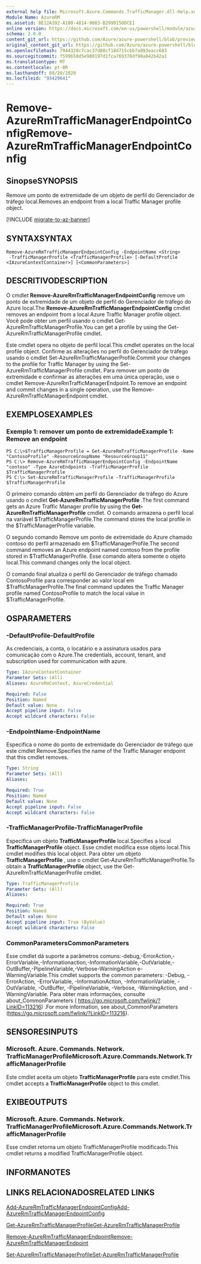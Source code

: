 ```yaml
---
external help file: Microsoft.Azure.Commands.TrafficManager.dll-Help.xml
Module Name: AzureRM
ms.assetid: 8E12A392-A100-4814-9003-B2999150DCE1
online version: https://docs.microsoft.com/en-us/powershell/module/azurerm.trafficmanager/remove-azurermtrafficmanagerendpointconfig
schema: 2.0.0
content_git_url: https://github.com/Azure/azure-powershell/blob/preview/src/ResourceManager/TrafficManager/Commands.TrafficManager2/help/Remove-AzureRmTrafficManagerEndpointConfig.md
original_content_git_url: https://github.com/Azure/azure-powershell/blob/preview/src/ResourceManager/TrafficManager/Commands.TrafficManager2/help/Remove-AzureRmTrafficManagerEndpointConfig.md
ms.openlocfilehash: 7944328c7cac37d88cf18d715cbb7a893eacc683
ms.sourcegitcommit: f599b50d5e980197d1fca769378df90a842b42a1
ms.translationtype: MT
ms.contentlocale: pt-BR
ms.lasthandoff: 08/20/2020
ms.locfileid: "93429641"
---
```

# <span data-ttu-id="15eab-101">Remove-AzureRmTrafficManagerEndpointConfig</span><span class="sxs-lookup"><span data-stu-id="15eab-101">Remove-AzureRmTrafficManagerEndpointConfig</span></span>

## <span data-ttu-id="15eab-102">Sinopse</span><span class="sxs-lookup"><span data-stu-id="15eab-102">SYNOPSIS</span></span>
<span data-ttu-id="15eab-103">Remove um ponto de extremidade de um objeto de perfil do Gerenciador de tráfego local.</span><span class="sxs-lookup"><span data-stu-id="15eab-103">Removes an endpoint from a local Traffic Manager profile object.</span></span>

[!INCLUDE [migrate-to-az-banner](../../includes/migrate-to-az-banner.md)]

## <span data-ttu-id="15eab-104">SYNTAX</span><span class="sxs-lookup"><span data-stu-id="15eab-104">SYNTAX</span></span>

```
Remove-AzureRmTrafficManagerEndpointConfig -EndpointName <String>
 -TrafficManagerProfile <TrafficManagerProfile> [-DefaultProfile <IAzureContextContainer>] [<CommonParameters>]
```

## <span data-ttu-id="15eab-105">DESCRITIVO</span><span class="sxs-lookup"><span data-stu-id="15eab-105">DESCRIPTION</span></span>
<span data-ttu-id="15eab-106">O cmdlet **Remove-AzureRmTrafficManagerEndpointConfig** remove um ponto de extremidade de um objeto de perfil do Gerenciador de tráfego do Azure local.</span><span class="sxs-lookup"><span data-stu-id="15eab-106">The **Remove-AzureRmTrafficManagerEndpointConfig** cmdlet removes an endpoint from a local Azure Traffic Manager profile object.</span></span>
<span data-ttu-id="15eab-107">Você pode obter um perfil usando o cmdlet Get-AzureRmTrafficManagerProfile.</span><span class="sxs-lookup"><span data-stu-id="15eab-107">You can get a profile by using the Get-AzureRmTrafficManagerProfile cmdlet.</span></span>

<span data-ttu-id="15eab-108">Este cmdlet opera no objeto de perfil local.</span><span class="sxs-lookup"><span data-stu-id="15eab-108">This cmdlet operates on the local profile object.</span></span>
<span data-ttu-id="15eab-109">Confirme as alterações no perfil do Gerenciador de tráfego usando o cmdlet Set-AzureRmTrafficManagerProfile.</span><span class="sxs-lookup"><span data-stu-id="15eab-109">Commit your changes to the profile for Traffic Manager by using the Set-AzureRmTrafficManagerProfile cmdlet.</span></span>
<span data-ttu-id="15eab-110">Para remover um ponto de extremidade e confirmar as alterações em uma única operação, use o cmdlet Remove-AzureRmTrafficManagerEndpoint.</span><span class="sxs-lookup"><span data-stu-id="15eab-110">To remove an endpoint and commit changes in a single operation, use the Remove-AzureRmTrafficManagerEndpoint cmdlet.</span></span>

## <span data-ttu-id="15eab-111">EXEMPLOS</span><span class="sxs-lookup"><span data-stu-id="15eab-111">EXAMPLES</span></span>

### <span data-ttu-id="15eab-112">Exemplo 1: remover um ponto de extremidade</span><span class="sxs-lookup"><span data-stu-id="15eab-112">Example 1: Remove an endpoint</span></span>
```
PS C:\>$TrafficManagerProfile = Get-AzureRmTrafficManagerProfile -Name "ContosoProfile" -ResourceGroupName "ResourceGroup11"
PS C:\> Remove-AzureRmTrafficManagerEndpointConfig -EndpointName "contoso" -Type AzureEndpoints -TrafficManagerProfile $TrafficManagerProfile 
PS C:\> Set-AzureRmTrafficManagerProfile -TrafficManagerProfile $TrafficManagerProfile
```

<span data-ttu-id="15eab-113">O primeiro comando obtém um perfil do Gerenciador de tráfego do Azure usando o cmdlet **Get-AzureRmTrafficManagerProfile** .</span><span class="sxs-lookup"><span data-stu-id="15eab-113">The first command gets an Azure Traffic Manager profile by using the **Get-AzureRmTrafficManagerProfile** cmdlet.</span></span>
<span data-ttu-id="15eab-114">O comando armazena o perfil local na variável $TrafficManagerProfile.</span><span class="sxs-lookup"><span data-stu-id="15eab-114">The command stores the local profile in the $TrafficManagerProfile variable.</span></span>

<span data-ttu-id="15eab-115">O segundo comando Remove um ponto de extremidade do Azure chamado contoso do perfil armazenado em $TrafficManagerProfile.</span><span class="sxs-lookup"><span data-stu-id="15eab-115">The second command removes an Azure endpoint named contoso from the profile stored in $TrafficManagerProfile.</span></span>
<span data-ttu-id="15eab-116">Esse comando altera somente o objeto local.</span><span class="sxs-lookup"><span data-stu-id="15eab-116">This command changes only the local object.</span></span>

<span data-ttu-id="15eab-117">O comando final atualiza o perfil do Gerenciador de tráfego chamado ContosoProfile para corresponder ao valor local em $TrafficManagerProfile.</span><span class="sxs-lookup"><span data-stu-id="15eab-117">The final command updates the Traffic Manager profile named ContosoProfile to match the local value in $TrafficManagerProfile.</span></span>

## <span data-ttu-id="15eab-118">OS</span><span class="sxs-lookup"><span data-stu-id="15eab-118">PARAMETERS</span></span>

### <span data-ttu-id="15eab-119">-DefaultProfile</span><span class="sxs-lookup"><span data-stu-id="15eab-119">-DefaultProfile</span></span>
<span data-ttu-id="15eab-120">As credenciais, a conta, o locatário e a assinatura usados para comunicação com o Azure.</span><span class="sxs-lookup"><span data-stu-id="15eab-120">The credentials, account, tenant, and subscription used for communication with azure.</span></span>

```yaml
Type: IAzureContextContainer
Parameter Sets: (All)
Aliases: AzureRmContext, AzureCredential

Required: False
Position: Named
Default value: None
Accept pipeline input: False
Accept wildcard characters: False
```

### <span data-ttu-id="15eab-121">-EndpointName</span><span class="sxs-lookup"><span data-stu-id="15eab-121">-EndpointName</span></span>
<span data-ttu-id="15eab-122">Especifica o nome do ponto de extremidade do Gerenciador de tráfego que este cmdlet Remove.</span><span class="sxs-lookup"><span data-stu-id="15eab-122">Specifies the name of the Traffic Manager endpoint that this cmdlet removes.</span></span>

```yaml
Type: String
Parameter Sets: (All)
Aliases: 

Required: True
Position: Named
Default value: None
Accept pipeline input: False
Accept wildcard characters: False
```

### <span data-ttu-id="15eab-123">-TrafficManagerProfile</span><span class="sxs-lookup"><span data-stu-id="15eab-123">-TrafficManagerProfile</span></span>
<span data-ttu-id="15eab-124">Especifica um objeto **TrafficManagerProfile** local.</span><span class="sxs-lookup"><span data-stu-id="15eab-124">Specifies a local **TrafficManagerProfile** object.</span></span>
<span data-ttu-id="15eab-125">Esse cmdlet modifica esse objeto local.</span><span class="sxs-lookup"><span data-stu-id="15eab-125">This cmdlet modifies this local object.</span></span>
<span data-ttu-id="15eab-126">Para obter um objeto **TrafficManagerProfile** , use o cmdlet Get-AzureRmTrafficManagerProfile.</span><span class="sxs-lookup"><span data-stu-id="15eab-126">To obtain a **TrafficManagerProfile** object, use the Get-AzureRmTrafficManagerProfile cmdlet.</span></span>

```yaml
Type: TrafficManagerProfile
Parameter Sets: (All)
Aliases: 

Required: True
Position: Named
Default value: None
Accept pipeline input: True (ByValue)
Accept wildcard characters: False
```

### <span data-ttu-id="15eab-127">CommonParameters</span><span class="sxs-lookup"><span data-stu-id="15eab-127">CommonParameters</span></span>
<span data-ttu-id="15eab-128">Esse cmdlet dá suporte a parâmetros comuns:-debug,-ErrorAction,-ErrorVariable,-Informationaction,-InformationVariable,-OutVariable,-OutBuffer,-PipelineVariable,-Verbose-WarningAction e-WarningVariable.</span><span class="sxs-lookup"><span data-stu-id="15eab-128">This cmdlet supports the common parameters: -Debug, -ErrorAction, -ErrorVariable, -InformationAction, -InformationVariable, -OutVariable, -OutBuffer, -PipelineVariable, -Verbose, -WarningAction, and -WarningVariable.</span></span> <span data-ttu-id="15eab-129">Para obter mais informações, consulte about_CommonParameters ( https://go.microsoft.com/fwlink/?LinkID=113216) .</span><span class="sxs-lookup"><span data-stu-id="15eab-129">For more information, see about_CommonParameters (https://go.microsoft.com/fwlink/?LinkID=113216).</span></span>

## <span data-ttu-id="15eab-130">SENSORES</span><span class="sxs-lookup"><span data-stu-id="15eab-130">INPUTS</span></span>

### <span data-ttu-id="15eab-131">Microsoft. Azure. Commands. Network. TrafficManagerProfile</span><span class="sxs-lookup"><span data-stu-id="15eab-131">Microsoft.Azure.Commands.Network.TrafficManagerProfile</span></span>
<span data-ttu-id="15eab-132">Este cmdlet aceita um objeto **TrafficManagerProfile** para este cmdlet.</span><span class="sxs-lookup"><span data-stu-id="15eab-132">This cmdlet accepts a **TrafficManagerProfile** object to this cmdlet.</span></span>

## <span data-ttu-id="15eab-133">EXIBE</span><span class="sxs-lookup"><span data-stu-id="15eab-133">OUTPUTS</span></span>

### <span data-ttu-id="15eab-134">Microsoft. Azure. Commands. Network. TrafficManagerProfile</span><span class="sxs-lookup"><span data-stu-id="15eab-134">Microsoft.Azure.Commands.Network.TrafficManagerProfile</span></span>
<span data-ttu-id="15eab-135">Esse cmdlet retorna um objeto TrafficManagerProfile modificado.</span><span class="sxs-lookup"><span data-stu-id="15eab-135">This cmdlet returns a modified TrafficManagerProfile object.</span></span>

## <span data-ttu-id="15eab-136">INFORMA</span><span class="sxs-lookup"><span data-stu-id="15eab-136">NOTES</span></span>

## <span data-ttu-id="15eab-137">LINKS RELACIONADOS</span><span class="sxs-lookup"><span data-stu-id="15eab-137">RELATED LINKS</span></span>

[<span data-ttu-id="15eab-138">Add-AzureRmTrafficManagerEndpointConfig</span><span class="sxs-lookup"><span data-stu-id="15eab-138">Add-AzureRmTrafficManagerEndpointConfig</span></span>](./Add-AzureRmTrafficManagerEndpointConfig.md)

[<span data-ttu-id="15eab-139">Get-AzureRmTrafficManagerProfile</span><span class="sxs-lookup"><span data-stu-id="15eab-139">Get-AzureRmTrafficManagerProfile</span></span>](./Get-AzureRmTrafficManagerProfile.md)

[<span data-ttu-id="15eab-140">Remove-AzureRmTrafficManagerEndpoint</span><span class="sxs-lookup"><span data-stu-id="15eab-140">Remove-AzureRmTrafficManagerEndpoint</span></span>](./Remove-AzureRmTrafficManagerEndpoint.md)

[<span data-ttu-id="15eab-141">Set-AzureRmTrafficManagerProfile</span><span class="sxs-lookup"><span data-stu-id="15eab-141">Set-AzureRmTrafficManagerProfile</span></span>](./Set-AzureRmTrafficManagerProfile.md)


